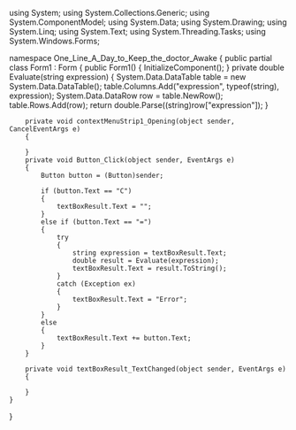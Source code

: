 


using System;
using System.Collections.Generic;
using System.ComponentModel;
using System.Data;
using System.Drawing;
using System.Linq;
using System.Text;
using System.Threading.Tasks;
using System.Windows.Forms;

namespace One_Line_A_Day_to_Keep_the_doctor_Awake
{
    public partial class Form1 : Form
    {
        public Form1()
        {
            InitializeComponent();
        }
        private double Evaluate(string expression)
        {
            System.Data.DataTable table = new System.Data.DataTable();
            table.Columns.Add("expression", typeof(string), expression);
            System.Data.DataRow row = table.NewRow();
            table.Rows.Add(row);
            return double.Parse((string)row["expression"]);
        }

            
        private void contextMenuStrip1_Opening(object sender, CancelEventArgs e)
        {

        }
        private void Button_Click(object sender, EventArgs e)
        {
            Button button = (Button)sender;

            if (button.Text == "C")
            {
                textBoxResult.Text = "";
            }
            else if (button.Text == "=")
            {
                try
                {
                    string expression = textBoxResult.Text;
                    double result = Evaluate(expression);
                    textBoxResult.Text = result.ToString();
                }
                catch (Exception ex)
                {
                    textBoxResult.Text = "Error";
                }
            }
            else
            {
                textBoxResult.Text += button.Text;
            }
        }

        private void textBoxResult_TextChanged(object sender, EventArgs e)
        {

        }
    }
}
